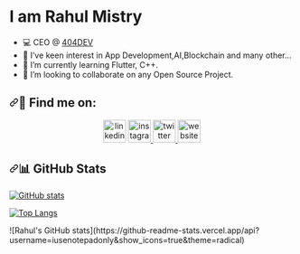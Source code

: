 <div class="Box mt-4" >
  <div class="Box-body p-4">
       <h1>I am Rahul Mistry</h1>
    <div class="d-flex flex-justify-between">
   
   
 
<ul dir="auto">
<li><g-emoji class="g-emoji" alias="computer" fallback-src="https://github.githubassets.com/images/icons/emoji/unicode/1f4bb.png">💻</g-emoji> CEO @ <a href="https://404dev.in" rel="nofollow"> 404DEV</a></li>
<li><g-emoji class="g-emoji" alias="eyes" fallback-src="https://github.githubassets.com/images/icons/emoji/unicode/1f440.png">👀</g-emoji> I’ve keen interest in App Development,AI,Blockchain and many other...</li>
<li><g-emoji class="g-emoji" alias="seedling" fallback-src="https://github.githubassets.com/images/icons/emoji/unicode/1f331.png">🌱</g-emoji> I’m currently learning Flutter, C++.</li>
<li><g-emoji class="g-emoji" alias="revolving_hearts" fallback-src="https://github.githubassets.com/images/icons/emoji/unicode/1f49e.png">💞️</g-emoji> I’m looking to collaborate on any Open Source Project.</li>
</ul>
<h2 dir="auto"><a id="user-content-email-find-me-on" class="anchor" aria-hidden="true" href="#email-find-me-on"><svg class="octicon octicon-link" viewBox="0 0 16 16" version="1.1" width="16" height="16" aria-hidden="true"><path fill-rule="evenodd" d="M7.775 3.275a.75.75 0 001.06 1.06l1.25-1.25a2 2 0 112.83 2.83l-2.5 2.5a2 2 0 01-2.83 0 .75.75 0 00-1.06 1.06 3.5 3.5 0 004.95 0l2.5-2.5a3.5 3.5 0 00-4.95-4.95l-1.25 1.25zm-4.69 9.64a2 2 0 010-2.83l2.5-2.5a2 2 0 012.83 0 .75.75 0 001.06-1.06 3.5 3.5 0 00-4.95 0l-2.5 2.5a3.5 3.5 0 004.95 4.95l1.25-1.25a.75.75 0 00-1.06-1.06l-1.25 1.25a2 2 0 01-2.83 0z"></path></svg></a><g-emoji class="g-emoji" alias="email" fallback-src="https://github.githubassets.com/images/icons/emoji/unicode/1f4e7.png">📧</g-emoji> Find me on:</h2>
<p align="center" dir="auto">
 <a href="https://www.linkedin.com/in/mistryrahul/" rel="nofollow"> <img src="https://camo.githubusercontent.com/8c244a7a7b8a6e767d241c9a6c5e1b5e13ea693770c52bbc3fe564ba4044a4c9/68747470733a2f2f63646e2d69636f6e732d706e672e666c617469636f6e2e636f6d2f3531322f3137342f3137343835372e706e67" alt="linkedin" height="40" data-canonical-src="https://cdn-icons-png.flaticon.com/512/174/174857.png" style="max-width: 100%;"></a>
  <a href="https://www.instagram.com/_rahulmistry/" rel="nofollow"> <img src="https://camo.githubusercontent.com/b59e687de7d4f68dab32dcab6ce5123a9deaf123853d968bcc2f9d2b4b3f088f/68747470733a2f2f75706c6f61642e77696b696d656469612e6f72672f77696b6970656469612f636f6d6d6f6e732f7468756d622f652f65372f496e7374616772616d5f6c6f676f5f323031362e7376672f37363870782d496e7374616772616d5f6c6f676f5f323031362e7376672e706e67" alt="instagram" height="40" data-canonical-src="https://upload.wikimedia.org/wikipedia/commons/thumb/e/e7/Instagram_logo_2016.svg/768px-Instagram_logo_2016.svg.png" style="max-width: 100%;"> </a>
<a href="https://twitter.com/_rahulmistry" rel="nofollow"> <img src="https://camo.githubusercontent.com/9df98821a7e6c5efa45feb9bed70b7e36b169012bbadc26742ca119d2a579fce/68747470733a2f2f63646e6c6f676f2e636f6d2f6c6f676f732f742f39362f747769747465722d69636f6e2e737667" alt="twitter" height="40" data-canonical-src="https://cdnlogo.com/logos/t/96/twitter-icon.svg" style="max-width: 100%;"> </a>
 <a href="http://rahul.404dev.in/" rel="nofollow"> <img src="https://camo.githubusercontent.com/0661af704887cd1c50a86bdc7cb1d67b7f79dd5f0be091eaa81936fd2f185522/68747470733a2f2f667265657376672e6f72672f696d672f5757572d49636f6e2d57686974652d6f6e2d477265792e706e67" alt="website" height="40" data-canonical-src="https://freesvg.org/img/WWW-Icon-White-on-Grey.png" style="max-width: 100%;"> </a>
</p>
<h2 dir="auto"><a id="user-content--github-stats" class="anchor" aria-hidden="true" href="#-github-stats"><svg class="octicon octicon-link" viewBox="0 0 16 16" version="1.1" width="16" height="16" aria-hidden="true"><path fill-rule="evenodd" d="M7.775 3.275a.75.75 0 001.06 1.06l1.25-1.25a2 2 0 112.83 2.83l-2.5 2.5a2 2 0 01-2.83 0 .75.75 0 00-1.06 1.06 3.5 3.5 0 004.95 0l2.5-2.5a3.5 3.5 0 00-4.95-4.95l-1.25 1.25zm-4.69 9.64a2 2 0 010-2.83l2.5-2.5a2 2 0 012.83 0 .75.75 0 001.06-1.06 3.5 3.5 0 00-4.95 0l-2.5 2.5a3.5 3.5 0 004.95 4.95l1.25-1.25a.75.75 0 00-1.06-1.06l-1.25 1.25a2 2 0 01-2.83 0z"></path></svg></a><g-emoji class="g-emoji" alias="bar_chart" fallback-src="https://github.githubassets.com/images/icons/emoji/unicode/1f4ca.png">📊</g-emoji> GitHub Stats</h2>
<a href="https://github.com/iusenotepadonly">
<p dir="auto"><img src="https://camo.githubusercontent.com/39770e6cf43468ddf3cca15919276acb6e2ff5320b51143144c2dd90d3f277f3/68747470733a2f2f6769746875622d726561646d652d73746174732e76657263656c2e6170702f6170693f757365726e616d653d6d6568756c6d696e61742673686f775f69636f6e733d74727565267468656d653d746f6b796f6e69676874" alt="GitHub stats" data-canonical-src="https://github-readme-stats.vercel.app/api?username=iusenotepadonly&amp;show_icons=true&amp;theme=tokyonight" style="max-width: 100%;"></p>
</a>
<a href="https://github.com/iusenotepadonly">
<p dir="auto"><img src="https://camo.githubusercontent.com/15175b674c8683d238abd44f6b4069f0adda48c3da739eab750c62652800dead/68747470733a2f2f6769746875622d726561646d652d73746174732e76657263656c2e6170702f6170692f746f702d6c616e67732f3f757365726e616d653d6d6568756c6d696e6174267468656d653d746f6b796f6e69676874" alt="Top Langs" data-canonical-src="https://github-readme-stats.vercel.app/api/top-langs/?username=iusenotepadonly&amp;theme=tokyonight" style="max-width: 100%;"></p>
</a>
   ![Rahul's GitHub stats](https://github-readme-stats.vercel.app/api?username=iusenotepadonly&show_icons=true&theme=radical)


</article>
  </div>
</div>
